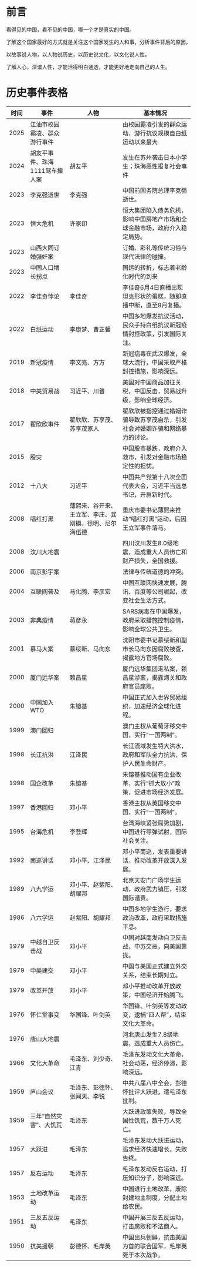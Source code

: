 # 前言
看得见的中国，看不见的中国，哪一个才是真实的中国。

了解这个国家最好的方式就是关注这个国家发生的人和事，分析事件背后的原因。

以故事说人物，以人物说历史，以历史说文化，以文化说人性。

了解人心，深谙人性，才能活得明白通透，才能更好地走向自己的人生。

# 历史事件表格

| 时间 | 事件 | 人物 | 基本情况 |
|------|------|------|----------|
| 2025 | 江油市校园霸凌、群众游行事件 |  | 由校园霸凌引发的群众运动，游行抗议规模自白纸运动以来最大 |
| 2024 | 胡友平事件、珠海1111驾车撞人案 | 胡友平 | 发生在苏州袭击日本小学生；珠海恶性报复社会事件 |
| 2023 | 李克强逝世 | 李克强 | 中国前国务院总理李克强逝世。 |
| 2023 | 恒大危机 | 许家印 | 恒大集团陷入债务危机，影响中国房地产市场和全球金融市场，政府介入稳定局势。 |
| 2023 | 山西大同订婚强奸案 |  | 订婚、彩礼等传统习俗与现代法律的碰撞。 |
| 2023 | 中国人口增长拐点 |  | 国运的转折，标志着老龄化时代的到来 |
| 2022 | 李佳奇悖论 | 李佳奇 | 李佳奇6月4日直播出现坦克形状的蛋糕，随即直播中断，直至9月复播。 |
| 2022 | 白纸运动 | 李康梦、曹芷馨 | 中国多地爆发抗议活动，民众手持白纸抗议新冠疫情封控政策，引发国际关注。 |
| 2019 | 新冠疫情 | 李文亮、方方 | 新冠病毒在武汉爆发，全球大流行，中国采取严格封控措施，影响深远。 |
| 2018 | 中美贸易战 | 习近平、川普 | 美国对中国商品加征关税，中国反击，贸易战升级，影响全球经济。 |
| 2017 | 翟欣欣事件 | 翟欣欣、苏享茂、苏享茂家人 | 翟欣欣被指控通过婚姻诈骗导致苏享茂自杀，引发社会对婚姻诈骗和网络暴力的讨论。 |
| 2015 | 股灾 |  | 中国股市暴跌，政府介入救市，引发对金融市场稳定性的担忧。 |
| 2012 | 十八大 | 习近平 | 中国共产党第十八次全国代表大会，习近平当选总书记，开启新时代。 |
| 2008 | 唱红打黑 | 薄熙来、谷开来、王立军、李庄、龚刚模、徐明、尼尔海伍德 | 重庆市委书记薄熙来推动“唱红打黑”运动，后因王立军事件落马。 |
| 2008 | 汶川大地震 |  | 四川汶川发生8.0级地震，造成重大人员伤亡和财产损失，全国救援。 |
| 2006 | 南京彭宇案 |  | 法律与传统道德的冲突。 |
| 2004 | 互联网普及 | 马化腾、李彦宏 | 中国互联网快速发展，腾讯、百度等公司崛起，改变社会生活方式。 |
| 2003 | 非典疫情 | 蒋彦永 | SARS病毒在中国爆发，政府采取措施控制疫情，影响全球公共卫生。 |
| 2001 | 慕马大案 | 慕绥新、马向东 | 沈阳市委书记慕绥新和副市长马向东因腐败被查，揭露地方官场腐败。 |
| 2000 | 厦门远华案 | 赖昌星 | 厦门远华集团走私案，赖昌星涉案，揭露海关和政府官员腐败。 |
| 2000 | 中国加入WTO | 朱镕基 | 中国正式加入世界贸易组织，加速经济全球化进程。 |
| 1999 | 澳门回归 |  | 澳门主权从葡萄牙移交中国，实行“一国两制”。 |
| 1998 | 长江抗洪 | 江泽民 | 长江流域发生特大洪水，政府和军队全力抗洪，保护人民生命财产。 |
| 1998 | 国企改革 | 朱镕基 | 朱镕基推动国有企业改革，实行“抓大放小”政策，促进市场经济发展。 |
| 1997 | 香港回归 | 邓小平 | 香港主权从英国移交中国，实行“一国两制”。 |
| 1995 | 台海危机 | 李登辉 | 台湾海峡紧张局势加剧，中国进行导弹试射，国际社会关注。 |
| 1992 | 南巡讲话 | 邓小平、江泽民 | 邓小平南巡，发表重要讲话，推动改革开放深入发展。 |
| 1989 | 八九学运 | 邓小平、赵紫阳、胡耀邦 | 北京天安门广场学生运动，政府武力镇压，引发国际谴责。 |
| 1986 | 八六学运 | 赵紫阳、胡耀邦 | 中国多地学生游行，要求政治改革，政府采取措施平息。 |
| 1979 | 中越自卫反击战 | 邓小平 | 中国对越南发动自卫反击战，中苏交恶，向美国靠拢。 |
| 1979 | 中美建交 | 邓小平 | 中国与美国正式建立外交关系，结束长期对立。 |
| 1979 | 改革开放 | 邓小平 | 邓小平推动改革开放政策，中国经济开始腾飞。 |
| 1976 | 怀仁堂事变 | 华国锋、叶剑英 | 华国锋、叶剑英等发动政变，逮捕“四人帮”，结束文化大革命。 |
| 1976 | 唐山大地震 |  | 河北唐山发生7.8级地震，造成重大人员伤亡。 |
| 1966 | 文化大革命 | 毛泽东、刘少奇、江青 | 毛泽东发动文化大革命，社会动荡，经济停滞，影响深远。 |
| 1959 | 庐山会议 | 毛泽东、彭德怀、张闻天、李锐 | 中共八届八中全会，彭德怀批评大跃进，遭毛泽东批判。 |
| 1959 | 三年“自然灾害”、大饥荒 | 毛泽东 | 大跃进政策失败，导致全国性饥荒，数千万人死亡。 |
| 1957 | 大跃进 | 毛泽东 | 毛泽东发动大跃进运动，追求经济快速增长，失败告终。 |
| 1957 | 反右运动 | 毛泽东 | 毛泽东发动反右运动，打压知识分子，影响深远。 |
| 1953 | 土地改革运动 | 毛泽东 | 中国进行土地改革，废除封建地主制度，分配土地给农民。 |
| 1951 | 三反五反运动 | 毛泽东 | 中国开展三反五反运动，打击腐败和不法商人。 |
| 1950 | 抗美援朝 | 彭德怀、毛岸英 | 中国出兵朝鲜，抗击美国为首的联合国军，毛岸英死于本次战争。 |
